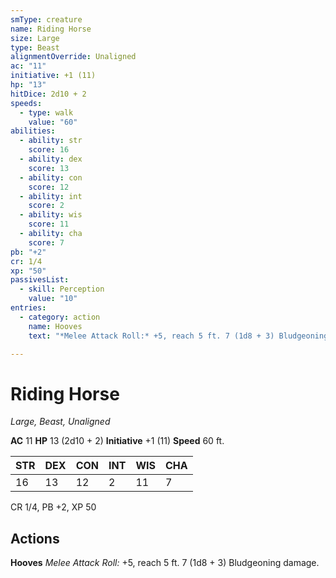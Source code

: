 ```yaml
---
smType: creature
name: Riding Horse
size: Large
type: Beast
alignmentOverride: Unaligned
ac: "11"
initiative: +1 (11)
hp: "13"
hitDice: 2d10 + 2
speeds:
  - type: walk
    value: "60"
abilities:
  - ability: str
    score: 16
  - ability: dex
    score: 13
  - ability: con
    score: 12
  - ability: int
    score: 2
  - ability: wis
    score: 11
  - ability: cha
    score: 7
pb: "+2"
cr: 1/4
xp: "50"
passivesList:
  - skill: Perception
    value: "10"
entries:
  - category: action
    name: Hooves
    text: "*Melee Attack Roll:* +5, reach 5 ft. 7 (1d8 + 3) Bludgeoning damage."

---
```


# Riding Horse
*Large, Beast, Unaligned*

**AC** 11
**HP** 13 (2d10 + 2)
**Initiative** +1 (11)
**Speed** 60 ft.

| STR | DEX | CON | INT | WIS | CHA |
| --- | --- | --- | --- | --- | --- |
| 16 | 13 | 12 | 2 | 11 | 7 |

CR 1/4, PB +2, XP 50

## Actions

**Hooves**
*Melee Attack Roll:* +5, reach 5 ft. 7 (1d8 + 3) Bludgeoning damage.
